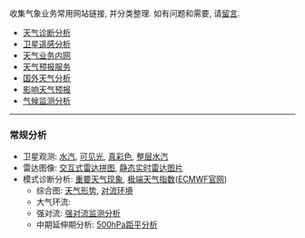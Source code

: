 收集气象业务常用网站链接, 并分类整理. 如有问题和需要, 请[留言](https://github.com/NMC-DAVE/dk_met_web_links/issues).

* [天气诊断分析](https://github.com/NMC-DAVE/dk_met_web_links/blob/master/天气诊断分析.md)
* [卫星遥感分析](https://github.com/NMC-DAVE/dk_met_web_links/blob/master/卫星遥感分析.md)
* [天气业务内网](https://github.com/NMC-DAVE/dk_met_web_links/blob/master/天气业务内网.md)
* [天气预报服务](https://github.com/NMC-DAVE/dk_met_web_links/blob/master/天气预报服务.md)
* [国外天气分析](https://github.com/NMC-DAVE/dk_met_web_links/blob/master/国外天气分析.md)
* [影响天气预报](https://github.com/NMC-DAVE/dk_met_web_links/blob/master/影响天气预报.md)
* [气候监测分析](https://github.com/NMC-DAVE/dk_met_web_links/blob/master/气候监测分析.md)

----
### 常规分析

* 卫星观测: [水汽](https://meteologix.com/cn/satellite/satellite-water-vapor-10min.html), [可见光](https://meteologix.com/cn/satellite/china/satellite-hd-10min.html), [真彩色](http://rammb-slider.cira.colostate.edu/?sat=himawari&sec=full_disk&x=4978&y=5012&z=2&im=24&ts=6&st=0&et=0&speed=130&motion=loop&map=1&lat=1&p%5B0%5D=16&opacity%5B0%5D=1&hidden%5B0%5D=0&slider=-1&hide_controls=0&mouse_draw=0&s=rammb-slider), [整层水汽](http://tropic.ssec.wisc.edu/real-time/mtpw2/product.php?color_type=tpw_nrl_colors&prod=wpac&timespan=24hrs&anim=html5)
* 雷达图像: [交互式雷达拼图](http://idata.cma/radar3/), [静态实时雷达图片](http://www.nmc.gov.cn/publish/radar/huabei.html)
* 模式诊断分析: [重要天气现象](https://meteologix.com/cn/model-charts/euro/china/significant-weather.html), [极端天气指数](http://10.28.49.118/repository/entry/show/NMC+Ensemble+Products/Products/Extreme+Weather/EFI%E7%BB%BC%E5%90%88%E5%9B%BE%28%E4%B8%AD%E5%9B%BD%E5%8C%BA%E5%9F%9F%29?entryid=fa9df179-3401-485f-963d-ed81d2655447)([ECMWF官网](https://www.ecmwf.int/en/forecasts/charts/catalogue/medium-multi-efi?facets=Range,Medium%20(15%20days)%3BType,Forecasts%3BProduct%20type,Extreme%20forecast%20index&time=2018040300,24,2018040400&projection=classical_eastern_asia))
  * 综合图: [天气形势](https://meteologix.com/cn/model-charts/euro/china/synoptic-composite.html), [对流环境](https://meteologix.com/cn/model-charts/euro/china/thunderstorm-composite.html)
  * 大气环流: 
  * 强对流: [强对流监测分析](http://10.20.67.111/#)
  * 中期延伸期分析: [500hPa距平分析](https://weathermodels.com/index.php?r=site%2Fmodels&mode=animator&set=14-km%20EPS%2046-DAYS&area=China&param=5-day%20Avg%20500Z%20Anom&offset=0)
